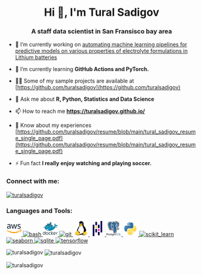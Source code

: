 <h1 align="center">Hi 👋, I'm Tural Sadigov</h1>
<h3 align="center">A staff data scientist in San Fransisco bay area</h3>

- 🔭 I’m currently working on [automating machine learning pipelines for predictive models on various properties of electrolyte formulations in Lithium batteries](https://github.com/sepion-tech/formulations_ml_pipelines)

- 🌱 I’m currently learning **GitHub Actions and PyTorch.**

- 👨‍💻 Some of my sample projects are available at [https://github.com/turalsadigov](https://github.com/turalsadigov)

- 💬 Ask me about **R, Python, Statistics and Data Science**

- 📫 How to reach me **https://turalsadigov.github.io/**

- 📄 Know about my experiences [https://github.com/turalsadigov/resume/blob/main/tural_sadigov_resume_single_page.pdf](https://github.com/turalsadigov/resume/blob/main/tural_sadigov_resume_single_page.pdf)

- ⚡ Fun fact **I really enjoy watching and playing soccer.**

<h3 align="left">Connect with me:</h3>
<p align="left">
<a href="https://linkedin.com/in/turalsadigov" target="blank"><img align="center" src="https://raw.githubusercontent.com/rahuldkjain/github-profile-readme-generator/master/src/images/icons/Social/linked-in-alt.svg" alt="turalsadigov" height="30" width="40" /></a>
</p>

<h3 align="left">Languages and Tools:</h3>
<p align="left"> <a href="https://aws.amazon.com" target="_blank" rel="noreferrer"> <img src="https://raw.githubusercontent.com/devicons/devicon/master/icons/amazonwebservices/amazonwebservices-original-wordmark.svg" alt="aws" width="40" height="40"/> </a> <a href="https://www.gnu.org/software/bash/" target="_blank" rel="noreferrer"> <img src="https://www.vectorlogo.zone/logos/gnu_bash/gnu_bash-icon.svg" alt="bash" width="40" height="40"/> </a> <a href="https://www.docker.com/" target="_blank" rel="noreferrer"> <img src="https://raw.githubusercontent.com/devicons/devicon/master/icons/docker/docker-original-wordmark.svg" alt="docker" width="40" height="40"/> </a> <a href="https://git-scm.com/" target="_blank" rel="noreferrer"> <img src="https://www.vectorlogo.zone/logos/git-scm/git-scm-icon.svg" alt="git" width="40" height="40"/> </a> <a href="https://www.linux.org/" target="_blank" rel="noreferrer"> <img src="https://raw.githubusercontent.com/devicons/devicon/master/icons/linux/linux-original.svg" alt="linux" width="40" height="40"/> </a> <a href="https://pandas.pydata.org/" target="_blank" rel="noreferrer"> <img src="https://raw.githubusercontent.com/devicons/devicon/2ae2a900d2f041da66e950e4d48052658d850630/icons/pandas/pandas-original.svg" alt="pandas" width="40" height="40"/> </a> <a href="https://www.postgresql.org" target="_blank" rel="noreferrer"> <img src="https://raw.githubusercontent.com/devicons/devicon/master/icons/postgresql/postgresql-original-wordmark.svg" alt="postgresql" width="40" height="40"/> </a> <a href="https://www.python.org" target="_blank" rel="noreferrer"> <img src="https://raw.githubusercontent.com/devicons/devicon/master/icons/python/python-original.svg" alt="python" width="40" height="40"/> </a> <a href="https://scikit-learn.org/" target="_blank" rel="noreferrer"> <img src="https://upload.wikimedia.org/wikipedia/commons/0/05/Scikit_learn_logo_small.svg" alt="scikit_learn" width="40" height="40"/> </a> <a href="https://seaborn.pydata.org/" target="_blank" rel="noreferrer"> <img src="https://seaborn.pydata.org/_images/logo-mark-lightbg.svg" alt="seaborn" width="40" height="40"/> </a> <a href="https://www.sqlite.org/" target="_blank" rel="noreferrer"> <img src="https://www.vectorlogo.zone/logos/sqlite/sqlite-icon.svg" alt="sqlite" width="40" height="40"/> </a> <a href="https://www.tensorflow.org" target="_blank" rel="noreferrer"> <img src="https://www.vectorlogo.zone/logos/tensorflow/tensorflow-icon.svg" alt="tensorflow" width="40" height="40"/> </a> </p>

<p><img align="left" src="https://github-readme-stats.vercel.app/api/top-langs?username=turalsadigov&show_icons=true&locale=en&layout=compact" alt="turalsadigov" /></p>

<p>&nbsp;<img align="center" src="https://github-readme-stats.vercel.app/api?username=turalsadigov&show_icons=true&locale=en" alt="turalsadigov" /></p>

<p><img align="center" src="https://github-readme-streak-stats.herokuapp.com/?user=turalsadigov&" alt="turalsadigov" /></p>

